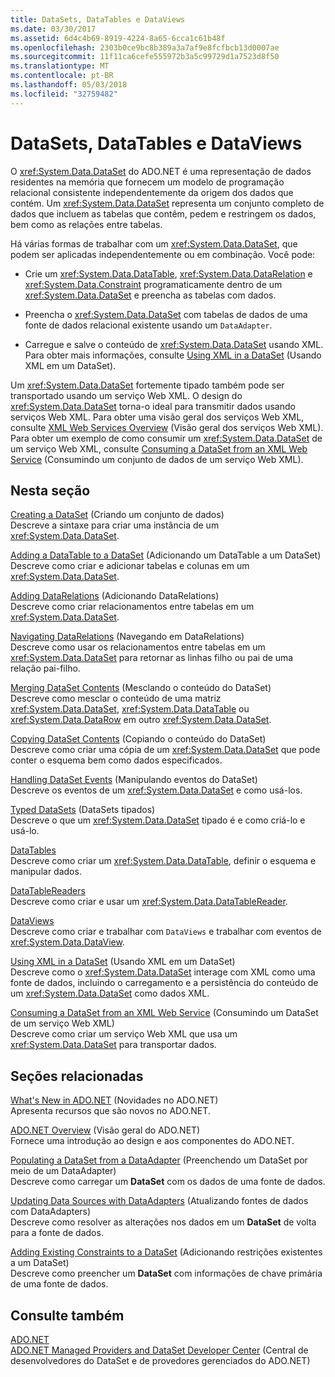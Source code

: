 ```yaml
---
title: DataSets, DataTables e DataViews
ms.date: 03/30/2017
ms.assetid: 6d4c4b69-8919-4224-8a65-6cca1c61b48f
ms.openlocfilehash: 2303b0ce9bc8b389a3a7af9e8fcfbcb13d0007ae
ms.sourcegitcommit: 11f11ca6cefe555972b3a5c99729d1a7523d8f50
ms.translationtype: MT
ms.contentlocale: pt-BR
ms.lasthandoff: 05/03/2018
ms.locfileid: "32759482"
---
```

# <a name="datasets-datatables-and-dataviews"></a>DataSets, DataTables e DataViews
O <xref:System.Data.DataSet> do ADO.NET é uma representação de dados residentes na memória que fornecem um modelo de programação relacional consistente independentemente da origem dos dados que contém. Um <xref:System.Data.DataSet> representa um conjunto completo de dados que incluem as tabelas que contêm, pedem e restringem os dados, bem como as relações entre tabelas.  
  
 Há várias formas de trabalhar com um <xref:System.Data.DataSet>, que podem ser aplicadas independentemente ou em combinação. Você pode:  
  
-   Crie um <xref:System.Data.DataTable>, <xref:System.Data.DataRelation> e <xref:System.Data.Constraint> programaticamente dentro de um <xref:System.Data.DataSet> e preencha as tabelas com dados.  
  
-   Preencha o <xref:System.Data.DataSet> com tabelas de dados de uma fonte de dados relacional existente usando um `DataAdapter`.  
  
-   Carregue e salve o conteúdo de <xref:System.Data.DataSet> usando XML. Para obter mais informações, consulte [Using XML in a DataSet](../../../../../docs/framework/data/adonet/dataset-datatable-dataview/using-xml-in-a-dataset.md) (Usando XML em um DataSet).  
  
 Um <xref:System.Data.DataSet> fortemente tipado também pode ser transportado usando um serviço Web XML. O design do <xref:System.Data.DataSet> torna-o ideal para transmitir dados usando serviços Web XML. Para obter uma visão geral dos serviços Web XML, consulte [XML Web Services Overview](http://msdn.microsoft.com/library/9db0c7b8-bca6-462b-9be5-f5f9a7f05a4d) (Visão geral dos serviços Web XML). Para obter um exemplo de como consumir um <xref:System.Data.DataSet> de um serviço Web XML, consulte [Consuming a DataSet from an XML Web Service](../../../../../docs/framework/data/adonet/dataset-datatable-dataview/consuming-a-dataset-from-an-xml-web-service.md) (Consumindo um conjunto de dados de um serviço Web XML).  
  
## <a name="in-this-section"></a>Nesta seção  
 [Creating a DataSet](../../../../../docs/framework/data/adonet/dataset-datatable-dataview/creating-a-dataset.md) (Criando um conjunto de dados)  
 Descreve a sintaxe para criar uma instância de um <xref:System.Data.DataSet>.  
  
 [Adding a DataTable to a DataSet](../../../../../docs/framework/data/adonet/dataset-datatable-dataview/adding-a-datatable-to-a-dataset.md) (Adicionando um DataTable a um DataSet)  
 Descreve como criar e adicionar tabelas e colunas em um <xref:System.Data.DataSet>.  
  
 [Adding DataRelations](../../../../../docs/framework/data/adonet/dataset-datatable-dataview/adding-datarelations.md) (Adicionando DataRelations)  
 Descreve como criar relacionamentos entre tabelas em um <xref:System.Data.DataSet>.  
  
 [Navigating DataRelations](../../../../../docs/framework/data/adonet/dataset-datatable-dataview/navigating-datarelations.md) (Navegando em DataRelations)  
 Descreve como usar os relacionamentos entre tabelas em um <xref:System.Data.DataSet> para retornar as linhas filho ou pai de uma relação pai-filho.  
  
 [Merging DataSet Contents](../../../../../docs/framework/data/adonet/dataset-datatable-dataview/merging-dataset-contents.md) (Mesclando o conteúdo do DataSet)  
 Descreve como mesclar o conteúdo de uma matriz <xref:System.Data.DataSet>, <xref:System.Data.DataTable> ou <xref:System.Data.DataRow> em outro <xref:System.Data.DataSet>.  
  
 [Copying DataSet Contents](../../../../../docs/framework/data/adonet/dataset-datatable-dataview/copying-dataset-contents.md) (Copiando o conteúdo do DataSet)  
 Descreve como criar uma cópia de um <xref:System.Data.DataSet> que pode conter o esquema bem como dados especificados.  
  
 [Handling DataSet Events](../../../../../docs/framework/data/adonet/dataset-datatable-dataview/handling-dataset-events.md) (Manipulando eventos do DataSet)  
 Descreve os eventos de um <xref:System.Data.DataSet> e como usá-los.  
  
 [Typed DataSets](../../../../../docs/framework/data/adonet/dataset-datatable-dataview/typed-datasets.md) (DataSets tipados)  
 Descreve o que um <xref:System.Data.DataSet> tipado é e como criá-lo e usá-lo.  
  
 [DataTables](../../../../../docs/framework/data/adonet/dataset-datatable-dataview/datatables.md)  
 Descreve como criar um <xref:System.Data.DataTable>, definir o esquema e manipular dados.  
  
 [DataTableReaders](../../../../../docs/framework/data/adonet/dataset-datatable-dataview/datatablereaders.md)  
 Descreve como criar e usar um <xref:System.Data.DataTableReader>.  
  
 [DataViews](../../../../../docs/framework/data/adonet/dataset-datatable-dataview/dataviews.md)  
 Descreve como criar e trabalhar com `DataViews` e trabalhar com eventos de <xref:System.Data.DataView>.  
  
 [Using XML in a DataSet](../../../../../docs/framework/data/adonet/dataset-datatable-dataview/using-xml-in-a-dataset.md) (Usando XML em um DataSet)  
 Descreve como o <xref:System.Data.DataSet> interage com XML como uma fonte de dados, incluindo o carregamento e a persistência do conteúdo de um <xref:System.Data.DataSet> como dados XML.  
  
 [Consuming a DataSet from an XML Web Service](../../../../../docs/framework/data/adonet/dataset-datatable-dataview/consuming-a-dataset-from-an-xml-web-service.md) (Consumindo um DataSet de um serviço Web XML)  
 Descreve como criar um serviço Web XML que usa um <xref:System.Data.DataSet> para transportar dados.  
  
## <a name="related-sections"></a>Seções relacionadas  
 [What's New in ADO.NET](../../../../../docs/framework/data/adonet/whats-new.md) (Novidades no ADO.NET)  
 Apresenta recursos que são novos no ADO.NET.  
  
 [ADO.NET Overview](../../../../../docs/framework/data/adonet/ado-net-overview.md) (Visão geral do ADO.NET)  
 Fornece uma introdução ao design e aos componentes do ADO.NET.  
  
 [Populating a DataSet from a DataAdapter](../../../../../docs/framework/data/adonet/populating-a-dataset-from-a-dataadapter.md) (Preenchendo um DataSet por meio de um DataAdapter)  
 Descreve como carregar um **DataSet** com os dados de uma fonte de dados.  
  
 [Updating Data Sources with DataAdapters](../../../../../docs/framework/data/adonet/updating-data-sources-with-dataadapters.md) (Atualizando fontes de dados com DataAdapters)  
 Descreve como resolver as alterações nos dados em um **DataSet** de volta para a fonte de dados.  
  
 [Adding Existing Constraints to a DataSet](../../../../../docs/framework/data/adonet/adding-existing-constraints-to-a-dataset.md) (Adicionando restrições existentes a um DataSet)  
 Descreve como preencher um **DataSet** com informações de chave primária de uma fonte de dados.  
  
## <a name="see-also"></a>Consulte também  
 [ADO.NET](../../../../../docs/framework/data/adonet/index.md)  
 [ADO.NET Managed Providers and DataSet Developer Center](http://go.microsoft.com/fwlink/?LinkId=217917) (Central de desenvolvedores do DataSet e de provedores gerenciados do ADO.NET)
